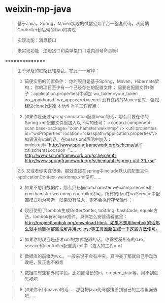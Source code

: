 weixin-mp-java
==============

> 基于Java，Spring，Maven实现的微信公众平台一整套代码，从前端Controller到后端的Dao的实现

> 实现功能：消息接口

> 未实现功能：通用接口和菜单接口（没内测号命苦啊）

==============

> 由于涉及的框架比较杂乱，在此一一解释：

> 1. 简便实用的前置条件：
>    你的项目是基于Spring，Maven，Hibernate架构；
>    你的项目至少有一个已经存在的配置文件；
>    需要在配置文件(例子：application.properties)中添加
>      wx_token=your_token
>      wx_appid=asdf
>      wx_appsecret=secret
>    没有在线的Maven仓库，强烈建议clone代码到本地作为子工程使用；

> 2. 如果你是通过spring-annotation配置bean的话，那么只要在你的Spring xml配置文件里加入以下两句便可：
>   	<context:component-scan base-package="com.hamster.weixinmp" />
> 	<util:properties id="wxProperties" location="classpath:/application.properties"/>
>    如果没有util的话，在beans xml声明中加入：
>       xmlns:util="http://www.springframework.org/schema/util"
>       xsi:schemaLocation="…..
> 		http://www.springframework.org/schema/util http://www.springframework.org/schema/util/spring-util-3.1.xsd"

> 2.5. 又或者你实在很懒，那就直接在spring中include默认的配置文件applicationContext-weixinmp.xml便可……

> 3. 如果不想用数据库，那么只扫描com.hamster.weixinmp.service和com.hamster.weixinmp.controller即可，所有的dao在wxService中配置模式均为可选，如果没有注入，则不会执行存储操作；

> 4. 项目使用了lombok生成Getter/Setter, toString, hashCode, equals方法，lombok有eclipse插件，具体怎么安装请看这里：http://projectlombok.org/download.html，如果不想用lombok的话那么就手动删掉那些注解并用eclipse等工具重新生成一下这些方法便可。

> 5. 如果你的项目是通过xml的方式配置的话，你需要将所有的dao，service和controller配置到xml中（浩大的工程= =）

> 6. 数据库的前缀为wx_，一般来说不会有冲突，真冲突了那就自己手动改改吧，反正也不麻烦

> 7. 数据库有些额外的字段，比如自增长的id，created_date等，用不到就无视吧

> 8. 如果你不用maven的话……那就把java代码都拷贝到自己的工程里面去吧……